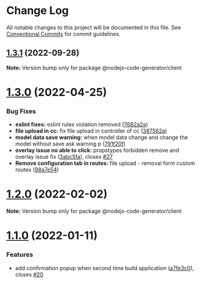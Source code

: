 # Change Log

All notable changes to this project will be documented in this file.
See [Conventional Commits](https://conventionalcommits.org) for commit guidelines.

## [1.3.1](https://github.com/DhiWise/dhiwise-nodejs/compare/v1.3.0...v1.3.1) (2022-09-28)

**Note:** Version bump only for package @nodejs-code-generator/client





# [1.3.0](https://github.com/DhiWise/dhiwise-nodejs/compare/v1.2.0...v1.3.0) (2022-04-25)


### Bug Fixes

* **eslint fixes:** eslint rules violation removed ([7682a2a](https://github.com/DhiWise/dhiwise-nodejs/commit/7682a2af8031955655e5c943be580fb18f2cce5a))
* **file upload in cc:** fix file upload in controller of cc ([387562a](https://github.com/DhiWise/dhiwise-nodejs/commit/387562a1b9ecc6636200c6c9fb7d56451a0c5878))
* **model data save warning:** when model data change and change the model without save ask warning p ([791f20f](https://github.com/DhiWise/dhiwise-nodejs/commit/791f20fc716e3acba8271ca6109e36b460848d09))
* **overlay issue no able to click:** propstypes forbidden remove and overlay issue fix ([3abc5fa](https://github.com/DhiWise/dhiwise-nodejs/commit/3abc5fab37b580789691effb46231cbb9dd1c760)), closes [#27](https://github.com/DhiWise/dhiwise-nodejs/issues/27)
* **Remove configuration tab in routes:** file upload - removal form custom routes ([98a7e54](https://github.com/DhiWise/dhiwise-nodejs/commit/98a7e540e5bface7478edf1940914df4e53ef42e))





# [1.2.0](https://github.com/DhiWise/nodejs-code-generator/compare/v1.1.0...v1.2.0) (2022-02-02)

**Note:** Version bump only for package @nodejs-code-generator/client





# [1.1.0](https://github.com/DhiWise/nodejs-code-generator/compare/v1.0.0...v1.1.0) (2022-01-11)


### Features

* add confirmation popup when second time build application ([a7fe3c0](https://github.com/DhiWise/nodejs-code-generator/commit/a7fe3c001fab1972a8f2f151feb6deb18220c3e5)), closes [#20](https://github.com/DhiWise/nodejs-code-generator/issues/20)
